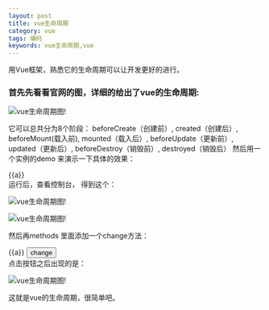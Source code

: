 ```yaml
---
layout: post
title: vue生命周期
category: vue
tags: 编码
keywords: vue生命周期,vue
---
```


用Vue框架，熟悉它的生命周期可以让开发更好的进行。

### **首先先看看官网的图，详细的给出了vue的生命周期:**

![vue生命周期图!](http://img.blog.csdn.net/20170303180741807?watermark/2/text/aHR0cDovL2Jsb2cuY3Nkbi5uZXQvcXFfMjQwNzM4ODU=/font/5a6L5L2T/fontsize/400/fill/I0JBQkFCMA==/dissolve/70/gravity/Center)

它可以总共分为8个阶段：
beforeCreate（创建前）,
created（创建后）,
beforeMount(载入前),
mounted（载入后）,
beforeUpdate（更新前）,
updated（更新后）,
beforeDestroy（销毁前）,
destroyed（销毁后）
然后用一个实例的demo 来演示一下具体的效果：
<div id=app>{{a}}</div>
<script>
var myVue = new Vue({          
el: "#app",          
data: {
a: "Vue.js"        
},         
 beforeCreate: function() { 
         
console.log("创建前")            
console.log(this.a)            
console.log(this.$el)          
},         
 created: function() {
                console.log("创建之后");            
console.log(this.a)            
console.log(this.$el)          
},         
 beforeMount: function() {            
console.log("mount之前")            
console.log(this.a)            
console.log(this.$el)          
},          
mounted: function() {            
console.log("mount之后")            
console.log(this.a)            
console.log(this.$el)          
},          
beforeUpdate: function() {            
console.log("更新前");            
console.log(this.a)            
console.log(this.$el)          
},          
updated: function() {            
console.log("更新完成");            
console.log(this.a);            
console.log(this.$el)          
},          
beforeDestroy: function() {            
console.log("销毁前");            
console.log(this.a)            
console.log(this.$el)            
console.log(this.$el)          
},          
destroyed: function() {           
console.log("已销毁");          
console.log(this.a)          
console.log(this.$el)          
}   
  });  
</script>
运行后，查看控制台，
得到这个：

![vue生命周期图!](http://img.blog.csdn.net/20170303175839955?watermark/2/text/aHR0cDovL2Jsb2cuY3Nkbi5uZXQvcXFfMjQwNzM4ODU=/font/5a6L5L2T/fontsize/400/fill/I0JBQkFCMA==/dissolve/70/gravity/Center)

![vue生命周期图!](http://img.blog.csdn.net/20170303175811283?watermark/2/text/aHR0cDovL2Jsb2cuY3Nkbi5uZXQvcXFfMjQwNzM4ODU=/font/5a6L5L2T/fontsize/400/fill/I0JBQkFCMA==/dissolve/70/gravity/Center)

然后再methods 里面添加一个change方法：
<div id=app>{{a}}
<button v-on:click="change">change</button>
</div>
点击按钮之后出现的是：

![vue生命周期图!](http://img.blog.csdn.net/20170303180404473?watermark/2/text/aHR0cDovL2Jsb2cuY3Nkbi5uZXQvcXFfMjQwNzM4ODU=/font/5a6L5L2T/fontsize/400/fill/I0JBQkFCMA==/dissolve/70/gravity/Center)

这就是vue的生命周期，很简单吧。


